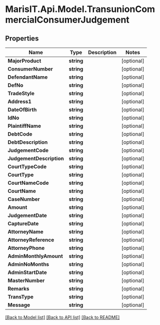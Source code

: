 
# MarisIT.Api.Model.TransunionCommercialConsumerJudgement

## Properties

Name | Type | Description | Notes
------------ | ------------- | ------------- | -------------
**MajorProduct** | **string** |  | [optional] 
**ConsumerNumber** | **string** |  | [optional] 
**DefendantName** | **string** |  | [optional] 
**DefNo** | **string** |  | [optional] 
**TradeStyle** | **string** |  | [optional] 
**Address1** | **string** |  | [optional] 
**DateOfBirth** | **string** |  | [optional] 
**IdNo** | **string** |  | [optional] 
**PlaintiffName** | **string** |  | [optional] 
**DebtCode** | **string** |  | [optional] 
**DebtDescription** | **string** |  | [optional] 
**JudgementCode** | **string** |  | [optional] 
**JudgementDescription** | **string** |  | [optional] 
**CourtTypeCode** | **string** |  | [optional] 
**CourtType** | **string** |  | [optional] 
**CourtNameCode** | **string** |  | [optional] 
**CourtName** | **string** |  | [optional] 
**CaseNumber** | **string** |  | [optional] 
**Amount** | **string** |  | [optional] 
**JudgementDate** | **string** |  | [optional] 
**CaptureDate** | **string** |  | [optional] 
**AttorneyName** | **string** |  | [optional] 
**AttorneyReference** | **string** |  | [optional] 
**AttorneyPhone** | **string** |  | [optional] 
**AdminMonthlyAmount** | **string** |  | [optional] 
**AdminNoMonths** | **string** |  | [optional] 
**AdminStartDate** | **string** |  | [optional] 
**MasterNumber** | **string** |  | [optional] 
**Remarks** | **string** |  | [optional] 
**TransType** | **string** |  | [optional] 
**Message** | **string** |  | [optional] 

[[Back to Model list]](../README.md#documentation-for-models)
[[Back to API list]](../README.md#documentation-for-api-endpoints)
[[Back to README]](../README.md)

